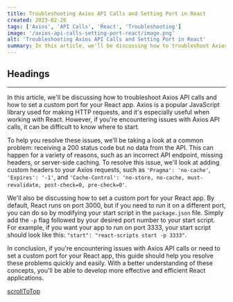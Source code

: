 ```yaml
---
title: Troubleshooting Axios API Calls and Setting Port in React
created: 2023-02-26
tags: ['Axios', 'API Calls', 'React', 'Troubleshooting']
image: '/axios-api-calls-setting-port-react/image.png'
alt: 'Troubleshooting Axios API Calls and Setting Port in React'
summary: In this article, we'll be discussing how to troubleshoot Axios API calls and how to set a custom port for your React app. Axios is a popular JavaScript library used for making HTTP requests, and it's especially useful when working with React. However, if you're encountering issues with Axios API calls, it can be difficult to know where to start.
---
```


## Headings

---

In this article, we'll be discussing how to troubleshoot Axios API calls and how to set a custom port for your React app. Axios is a popular JavaScript library used for making HTTP requests, and it's especially useful when working with React. However, if you're encountering issues with Axios API calls, it can be difficult to know where to start.

To help you resolve these issues, we'll be taking a look at a common problem: receiving a 200 status code but no data from the API. This can happen for a variety of reasons, such as an incorrect API endpoint, missing headers, or server-side caching. To resolve this issue, we'll look at adding custom headers to your Axios requests, such as `'Pragma': 'no-cache'`, `'Expires': '-1'`, and `'Cache-Control': 'no-store, no-cache, must-revalidate, post-check=0, pre-check=0'`.

We'll also be discussing how to set a custom port for your React app. By default, React runs on port 3000, but if you need to run it on a different port, you can do so by modifying your start script in the `package.json` file. Simply add the `-p` flag followed by your desired port number to your start script. For example, if you want your app to run on port 3333, your start script should look like this: `"start": "react-scripts start -p 3333"`.

In conclusion, if you're encountering issues with Axios API calls or need to set a custom port for your React app, this guide should help you resolve these problems quickly and easily. With a better understanding of these concepts, you'll be able to develop more effective and efficient React applications.

[scrollToTop](#headings)
